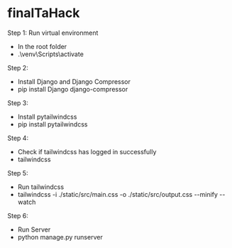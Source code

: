 # finalTaHack
Step 1:
Run virtual environment
- In the root folder
- .\venv\Scripts\activate

Step 2:
- Install Django and Django Compressor
- pip install Django django-compressor

Step 3:
- Install pytailwindcss
- pip install pytailwindcss

Step 4:
- Check if tailwindcss has logged in successfully
- tailwindcss

Step 5:
- Run tailwindcss
- tailwindcss -i ./static/src/main.css -o ./static/src/output.css --minify --watch

Step 6:
- Run Server
- python manage.py runserver
